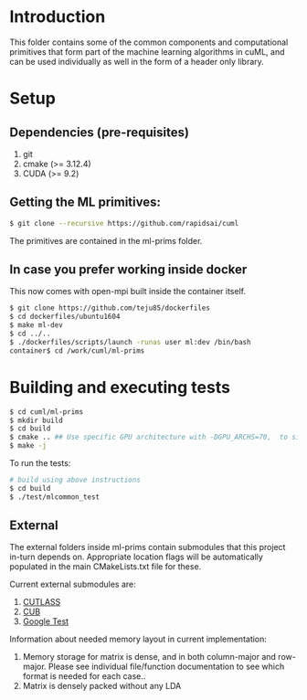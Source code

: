 # Introduction

This folder contains some of the common  components and
computational primitives that form part of the machine learning algorithms in cuML,
and can be used individually as well in the form of a header only library.

# Setup
## Dependencies (pre-requisites)
1. git
2. cmake (>= 3.12.4)
3. CUDA  (>= 9.2)

## Getting the ML primitives:
```bash
$ git clone --recursive https://github.com/rapidsai/cuml
```

The primitives are contained in the ml-prims folder.

## In case you prefer working inside docker
This now comes with open-mpi built inside the container itself.
```bash
$ git clone https://github.com/teju85/dockerfiles
$ cd dockerfiles/ubuntu1604
$ make ml-dev
$ cd ../..
$ ./dockerfiles/scripts/launch -runas user ml:dev /bin/bash
container$ cd /work/cuml/ml-prims
```

# Building and executing tests
```bash
$ cd cuml/ml-prims
$ mkdir build
$ cd build
$ cmake .. ## Use specific GPU architecture with -DGPU_ARCHS=70,  to significantly reduce compile time!
$ make -j
```

To run the tests:

```bash
# build using above instructions
$ cd build
$ ./test/mlcommon_test
```

## External

The external folders inside ml-prims contain submodules that this project in-turn depends on. Appropriate location flags
will be automatically populated in the main CMakeLists.txt file for these.

Current external submodules are:

1. [CUTLASS](https://github.com/NVIDIA/cutlass)
2. [CUB](https://github.com/NVlabs/cub)
3. [Google Test](https://github.com/google/googletest)

Information about needed memory layout in current implementation:

1. Memory storage for matrix is dense, and in both column-major and row-major. Please see individual file/function documentation to see which format is needed for each case..
2. Matrix is densely packed without any LDA
